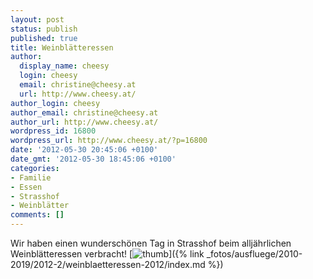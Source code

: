 ```yaml
---
layout: post
status: publish
published: true
title: Weinblätteressen
author:
  display_name: cheesy
  login: cheesy
  email: christine@cheesy.at
  url: http://www.cheesy.at/
author_login: cheesy
author_email: christine@cheesy.at
author_url: http://www.cheesy.at/
wordpress_id: 16800
wordpress_url: http://www.cheesy.at/?p=16800
date: '2012-05-30 20:45:06 +0100'
date_gmt: '2012-05-30 18:45:06 +0100'
categories:
- Familie
- Essen
- Strasshof
- Weinblätter
comments: []
---
```

Wir haben einen wunderschönen Tag in Strasshof beim alljährlichen Weinblätteressen verbracht!
[![](http://www.cheesy.at/wp-content/uploads/thumb25.jpg "thumb")]({% link _fotos/ausfluege/2010-2019/2012-2/weinblaetteressen-2012/index.md %})
